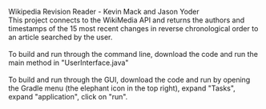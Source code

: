 Wikipedia Revision Reader - 
Kevin Mack and
Jason Yoder <br>
This project connects to the WikiMedia API and returns the authors and timestamps of the 15 most recent changes in reverse chronological order to an article searched by the user. <br><br>
To build and run through the command line, download the code and run the main method in "UserInterface.java"<br><br>
To build and run through the GUI, download the code and run by opening the Gradle menu (the elephant icon in the top right), expand "Tasks", expand "application", click on "run".